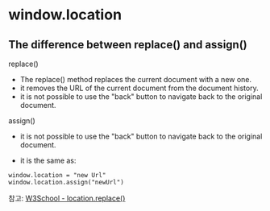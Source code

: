 # window.location

## The difference between replace() and assign()

replace()

- The replace() method replaces the current document with a new one.
- it removes the URL of the current document from the document history.
- it is not possible to use the "back" button to navigate back to the original document.

assign()

- it is not possible to use the "back" button to navigate back to the original document.

- it is the same as:

```
window.location = "new Url"
window.location.assign("newUrl")
```

참고: [W3School - location.replace()](https://www.w3schools.com/jsref/met_loc_replace.asp)

